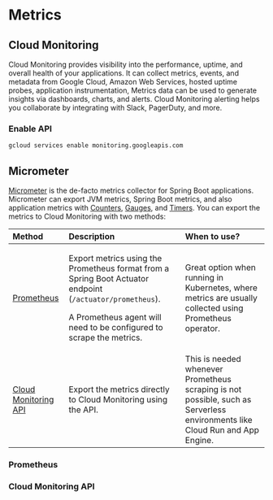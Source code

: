 # Metrics

## Cloud Monitoring

Cloud Monitoring provides visibility into the performance, uptime, and overall health of your applications. It can collect metrics, events, and metadata from Google Cloud, Amazon Web Services, hosted uptime probes, application instrumentation, Metrics data can be used to generate insights via dashboards, charts, and alerts. Cloud Monitoring alerting helps you collaborate by integrating with Slack, PagerDuty, and more.

### Enable API

```bash
gcloud services enable monitoring.googleapis.com
```

## Micrometer

[Micrometer](http://micrometer.io/) is the de-facto metrics collector for Spring Boot applications. Micrometer can export JVM metrics, Spring Boot metrics, and also application metrics with [Counters](http://micrometer.io/docs/concepts#_counters), [Gauges](http://micrometer.io/docs/concepts#_gauges), and [Timers](http://micrometer.io/docs/concepts#_timers). You can export the metrics to Cloud Monitoring with two methods:

<table>
  <thead>
    <tr>
      <th style="text-align:left">Method</th>
      <th style="text-align:left">Description</th>
      <th style="text-align:left">When to use?</th>
    </tr>
  </thead>
  <tbody>
    <tr>
      <td style="text-align:left"><a href="https://docs.spring.io/spring-boot/docs/current/reference/html/production-ready-features.html#production-ready-metrics-export-prometheus">Prometheus</a>
      </td>
      <td style="text-align:left">
        <p>Export metrics using the Prometheus format from a Spring Boot Actuator
          endpoint (<code>/actuator/prometheus</code>).</p>
        <p></p>
        <p>A Prometheus agent will need to be configured to scrape the metrics.</p>
      </td>
      <td style="text-align:left">Great option when running in Kubernetes, where metrics are usually collected
        using Prometheus operator.</td>
    </tr>
    <tr>
      <td style="text-align:left"><a href="http://micrometer.io/docs/registry/stackdriver#_spring_boot">Cloud Monitoring API</a>
      </td>
      <td style="text-align:left">Export the metrics directly to Cloud Monitoring using the API.</td>
      <td
      style="text-align:left">This is needed whenever Prometheus scraping is not possible, such as Serverless
        environments like Cloud Run and App Engine.</td>
    </tr>
  </tbody>
</table>

### Prometheus

### Cloud Monitoring API

